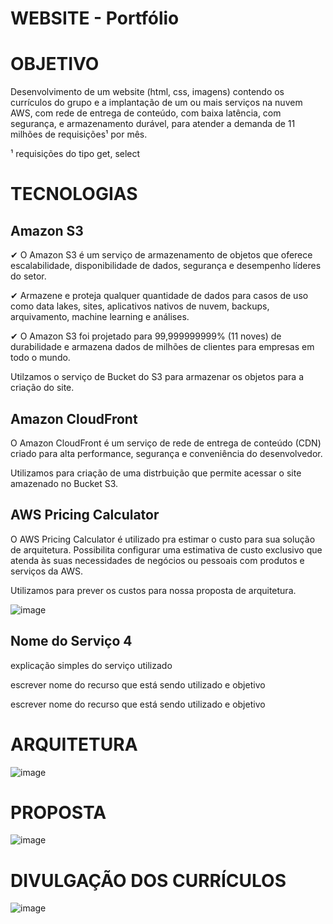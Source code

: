 # WEBSITE - Portfólio

# OBJETIVO

Desenvolvimento de um website (html, css, imagens) contendo os currículos do grupo e a implantação de um ou mais serviços na nuvem AWS, com rede de entrega de conteúdo, com baixa latência, com segurança, e armazenamento durável, para atender a demanda de 11 milhões de requisições¹ por mês.

¹ requisições do tipo get, select

# TECNOLOGIAS

## Amazon S3

✔ O Amazon S3 é um serviço de armazenamento de objetos que oferece escalabilidade, disponibilidade de dados, segurança e desempenho líderes do setor.

✔ Armazene e proteja qualquer quantidade de dados para casos de uso como data lakes, sites, aplicativos nativos de nuvem, backups, arquivamento, machine learning e análises.

✔ O Amazon S3 foi projetado para 99,999999999% (11 noves) de durabilidade e armazena dados de milhões de clientes para empresas em todo o mundo.

Utilzamos o serviço de Bucket do S3 para armazenar os objetos para a criação do site.

## Amazon CloudFront

O Amazon CloudFront é um serviço de rede de entrega de conteúdo (CDN) criado para alta performance, segurança e conveniência do desenvolvedor.

Utilizamos para criação de uma distrbuição que permite acessar o site amazenado no Bucket S3.

## AWS Pricing Calculator

O AWS Pricing Calculator é utilizado pra estimar o custo para sua solução de arquitetura. Possibilita configurar uma estimativa de custo exclusivo que atenda às suas necessidades de negócios ou pessoais com produtos e serviços da AWS.

Utilizamos para prever os custos para nossa proposta de arquitetura.

![image](https://github.com/ajuliamm/website-tcc-edn/assets/124359272/0f158d2d-f8f8-412a-99a1-950d95d5d85a)


## Nome do Serviço 4

explicação simples do serviço utilizado

escrever nome do recurso que está sendo utilizado e objetivo

escrever nome do recurso que está sendo utilizado e objetivo
# ARQUITETURA
![image](https://github.com/ajuliamm/website-tcc-edn/assets/124359272/4e7c98bf-5124-4d14-a2d6-2188b2682558)


# PROPOSTA
![image](https://github.com/ajuliamm/website-tcc-edn/assets/124359272/8d6ce762-0940-4fed-a6c4-dc784dd09353)


# DIVULGAÇÃO DOS CURRÍCULOS
![image](https://github.com/ajuliamm/website-tcc-edn/assets/124359272/b945deea-7013-427c-b14f-65d8829b28fe)


